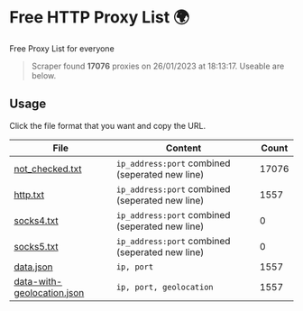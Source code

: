 
# Free HTTP Proxy List 🌍

Free Proxy List for everyone
> Scraper found **17076** proxies on 26/01/2023 at 18:13:17. Useable are below.

## Usage

Click the file format that you want and copy the URL.


|File|Content|Count|
|----|-------|-----|
|[not_checked.txt](https://raw.githubusercontent.com/yemixzy/proxy-list/main/proxy-list/not_checked.txt)|`ip_address:port` combined (seperated new line)|17076|
|[http.txt](https://raw.githubusercontent.com/yemixzy/proxy-list/main/proxy-list/http.txt)|`ip_address:port` combined (seperated new line)|1557|
|[socks4.txt](https://raw.githubusercontent.com/yemixzy/proxy-list/main/proxy-list/socks4.txt)|`ip_address:port` combined (seperated new line)|0|
|[socks5.txt](https://raw.githubusercontent.com/yemixzy/proxy-list/main/proxy-list/socks5.txt)|`ip_address:port` combined (seperated new line)|0|
|[data.json](https://raw.githubusercontent.com/yemixzy/proxy-list/main/proxy-list/data.json)|`ip, port`|1557|
|[data-with-geolocation.json](https://raw.githubusercontent.com/yemixzy/proxy-list/main/proxy-list/data-with-geolocation.json)|`ip, port, geolocation`|1557|

